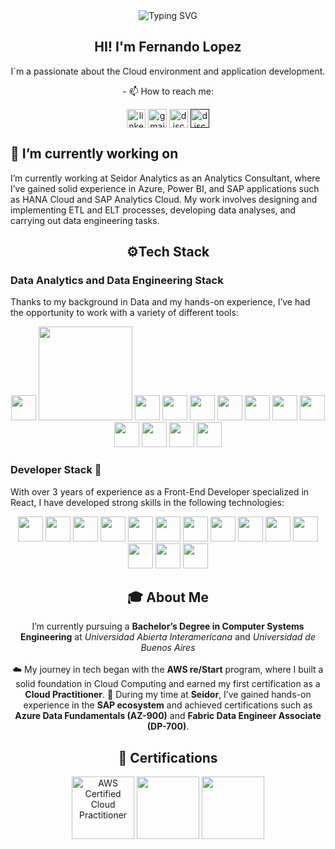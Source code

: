
<div align="center">
  <img src="https://readme-typing-svg.demolab.com?font=Fira+Code&size=26&duration=4000&pause=1000&color=4C64F7&center=true&vCenter=true&width=435&lines=Data+Engineer;Full-Stack%20Developer"        alt="Typing SVG" />
  <h2> HI! I'm Fernando Lopez </h2>
  <p>  I´m a passionate about the Cloud environment and application development.  </p>
  <p> - 📫 How to reach me: </p>
  <a href="https://www.linkedin.com/in/fernandolopez-/" target="blank"><img align="center" src="https://user-images.githubusercontent.com/88904952/234979284-68c11d7f-1acc-4f0c-ac78-044e1037d7b0.png" alt="linkedin" height="30" width="30" /></a>
  <a href="fernandolopezcontact1@gmail.com" target="blank"><img align="center" src="https://skillicons.dev/icons?i=gmail&perline=14" alt="gmail" height="30" width="30"  /></a>
  <a href="https://www.instagram.com/feernlopez" target="blank"><img align="center"src="https://github.com/user-attachments/assets/cbadc4b6-b2ec-4350-af83-2085f2226c6f"alt="discord" height="30" width="30" /></a>
  <a href="" target="blank"><img align="center" src="https://user-images.githubusercontent.com/88904952/234982627-019fd336-6248-453c-9b05-97c13fd1d207.png" alt="discord" height="30" width="30" /></a>
</div>

<div>
  <h2>🔭 I’m currently working on</h2>
  <p>
    I’m currently working at Seidor Analytics as an Analytics Consultant, where I’ve gained solid experience in Azure, Power BI, and SAP applications such as HANA Cloud and SAP Analytics        Cloud. My work involves designing and implementing ETL and ELT processes, developing data analyses, and carrying out data engineering tasks.
  </p>
</div>

<div>
  <h2 align="center">⚙️Tech Stack</h2>
  <div      
    align="center"
    display="flex">
    <h3 align="start">  Data Analytics and Data Engineering Stack  </h3>
      <p align="start"> Thanks to my background in Data and my hands-on experience, I’ve had the opportunity to work with a variety of different tools: </p>
      <img src="https://img.shields.io/badge/Python-3776AB?logo=python&logoColor=FFD700" height="40" />
      <img src="https://custom-icon-badges.demolab.com/badge/Microsoft%20Azure-fff?logo=msazure&logoColor=0089D6" height="150"/>
      <img src="https://custom-icon-badges.demolab.com/badge/Microsoft%20SQL%20Server-00008B?logo=mssqlserver-white&logoColor=white" height="40" />
      <img src="https://img.shields.io/badge/SAP HANA-0FAAFF?logo=sap&logoColor=fff" height="40" />
      <img src="https://img.shields.io/badge/Pandas-150458?logo=pandas&logoColor=fff" height="40" />
      <img src="https://custom-icon-badges.demolab.com/badge/Matplotlib-71D291?logo=matplotlib&logoColor=fff" height="40" />
      <img src="https://img.shields.io/badge/NumPy-4DABCF?logo=numpy&logoColor=fff" height="40" /> 
      <img src="https://img.shields.io/badge/-scikit--learn-%23F7931E?logo=scikit-learn&logoColor=white" height="40" />
      <img src="https://img.shields.io/badge/Apache%20Spark-E25A1C?logo=apachespark&logoColor=fff" height="40" />
          <img src="https://img.shields.io/badge/Jupyter%20-%23F37626.svg?logo=Jupyter&logoColor=white" height="40" />
      <img src="https://custom-icon-badges.demolab.com/badge/Power%20BI-F1C912?logo=power-bi&logoColor=fff" height="40" />
      <img src="https://img.shields.io/badge/SAP%20Analytics%20Cloud-002C66?logo=sap&logoColor=fff" height="40" />
      <img src="https://img.shields.io/badge/Microsoft%20Excel%20-%2334A853.svg?logo=google%20sheets&logoColor=white" height="40" />
  </div>
  <div
    align="center"
    display="flex">
    <h3 align="start"> Developer Stack 🔨 </h3>
    <p align="start"> With over 3 years of experience as a Front-End Developer specialized in React, I have developed strong skills in the following technologies: </p>
    <img src="https://img.shields.io/badge/JavaScript-F7DF1E?logo=javascript&logoColor=000" height="40" /> 
    <img src="https://img.shields.io/badge/TypeScript-3178C6?logo=typescript&logoColor=fff" height="40" />
    <img src="https://custom-icon-badges.demolab.com/badge/AWS-%23FF9900.svg?logo=aws&logoColor=000" height="40" />
    <img src="https://img.shields.io/badge/React-%2320232a.svg?logo=react&logoColor=%2361DAFB" height="40" />
    <img src="https://img.shields.io/badge/MongoDB-%234ea94b.svg?logo=mongodb&logoColor=008000" height="40" />
    <img src="https://img.shields.io/badge/Next.js-black?logo=next.js&logoColor=white" height="40" />
    <img src="https://img.shields.io/badge/Astro-BC52EE?logo=astro&logoColor=000" height="40" />
    <img src="https://img.shields.io/badge/Three.js-000?logo=threedotjs&logoColor=fff" height="40" />
    <img src="https://img.shields.io/badge/Tailwind%20CSS-%2338B2AC.svg?logo=tailwind-css&logoColor=FFF5EE" height="40" />
    <img src="https://img.shields.io/badge/HTML-%23E34F26.svg?logo=html5&logoColor=white" height="40" />
    <img src="https://img.shields.io/badge/CSS-639?logo=css&logoColor=fff" height="40" />
    <img src="https://img.shields.io/badge/Git-F05032?logo=git&logoColor=fff" height="40" />
    <img src="https://img.shields.io/badge/Postman-FF6C37?logo=postman&logoColor=white" height="40" />
    <img src="https://img.shields.io/badge/JSON-000?logo=json&logoColor=fff" height="40" />
  </div>
</div>

<div>
  <h2 align="center">🎓 About Me</h2>

  <p align="center">
    I’m currently pursuing a <b>Bachelor’s Degree in Computer Systems Engineering</b> at 
    <i>Universidad Abierta Interamericana</i> and <i>Universidad de Buenos Aires</i><br><br>
    ☁️ My journey in tech began with the <b>AWS re/Start</b> program, where I built a solid foundation 
    in Cloud Computing and earned my first certification as a <b>Cloud Practitioner</b>.
    💼 During my time at <b>Seidor</b>, I’ve gained hands-on experience in the <b>SAP ecosystem</b> and 
    achieved certifications such as <b>Azure Data Fundamentals (AZ-900)</b> and 
    <b>Fabric Data Engineer Associate (DP-700)</b>.
  </p>
</div>
<div align="center">
  <h2 align="center">🏅 Certifications</h2>
  <img src="https://res.cloudinary.com/hy4kyit2a/f_auto,fl_lossy,q_70/learn/modules/aws-cloud-practitioner-certification-prep/learn-about-the-aws-certified-cloud-practitioner-exam/images/8ef555de1a79ee04d46f669f807e8626_8-e-63168-f-d-72-f-4272-8994-6779-eec-75-ce-9.png" alt="AWS Certified Cloud Practitioner" height="100"/>
  <img src="https://www.signon.nl/wp-content/uploads/2020/05/Microsoft-Azure-Fundamentals-AZ-900.png" height="100" />
  <img src="https://k21academy.com/wp-content/uploads/2025/03/DP-700-1-1024x1024.png" height="100" />
</div>
<!--<img src="https://skillicons.dev/icons?i=js,ts,react,nodejs,nextjs,tailwind,mongodb,threejs,git,html,css,postman,vscode&perline=14" /> -->

